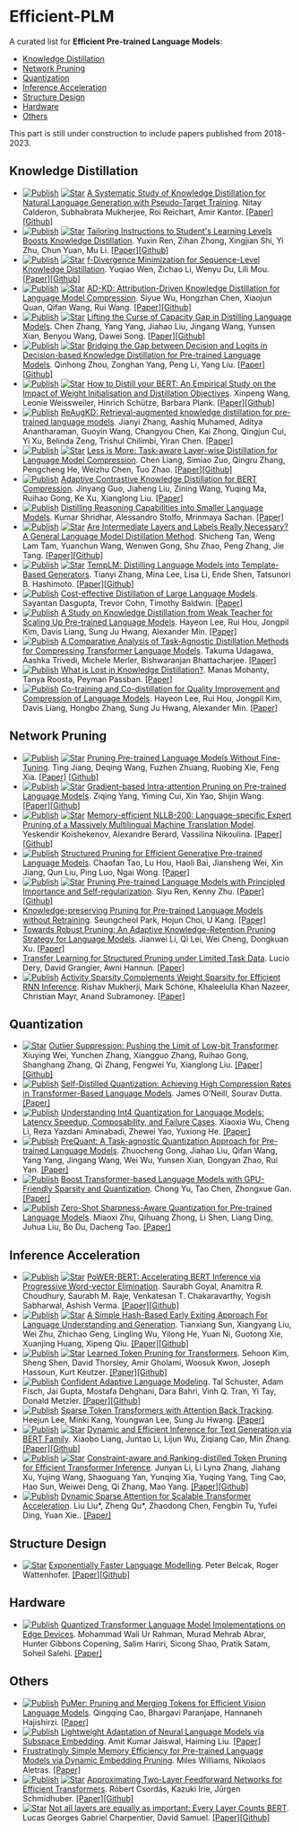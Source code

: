 # Efficient-PLM

A curated list for **Efficient Pre-trained Language Models**:
  - [Knowledge Distillation](#knowledge-distillation)
  - [Network Pruning](#network-pruning)
  - [Quantization](#quantization)
  - [Inference Acceleration](#inference-acceleration)
  - [Structure Design](#structure-design)
  - [Hardware](#hardware)
  - [Others](#others)

This part is still under construction to include papers published from 2018-2023.



## Knowledge Distillation
* [![Publish](https://img.shields.io/badge/Conference-ACL'23-blue)]() [![Star](https://img.shields.io/github/stars/nitaytech/KD4Gen.svg?style=social&label=Star)](https://github.com/nitaytech/KD4Gen) [A Systematic Study of Knowledge Distillation for Natural Language Generation with Pseudo-Target Training](https://arxiv.org/abs/2305.02031). Nitay Calderon, Subhabrata Mukherjee, Roi Reichart, Amir Kantor. [[Paper]](https://arxiv.org/abs/2305.02031)[[Github]](https://github.com/nitaytech/KD4Gen)
* [![Publish](https://img.shields.io/badge/Conference-ACL'23-blue)]() [![Star](https://img.shields.io/github/stars/twinkle0331/LGTM.svg?style=social&label=Star)](https://github.com/twinkle0331/LGTM) [Tailoring Instructions to Student's Learning Levels Boosts Knowledge Distillation](https://arxiv.org/abs/2305.09651). Yuxin Ren, Zihan Zhong, Xingjian Shi, Yi Zhu, Chun Yuan, Mu Li. [[Paper]](https://arxiv.org/abs/2305.09651)[[Github]](https://github.com/twinkle0331/LGTM)
* [![Publish](https://img.shields.io/badge/Conference-ACL'23-blue)]() [![Star](https://img.shields.io/github/stars/MANGA-UOFA/fdistill.svg?style=social&label=Star)](https://github.com/MANGA-UOFA/fdistill) [f-Divergence Minimization for Sequence-Level Knowledge Distillation](https://aclanthology.org/2023.acl-long.605/). Yuqiao Wen, Zichao Li, Wenyu Du, Lili Mou. [[Paper]](https://aclanthology.org/2023.acl-long.605/)[[Github]](https://github.com/MANGA-UOFA/fdistill)
* [![Publish](https://img.shields.io/badge/Conference-ACL'23-blue)]() [![Star](https://img.shields.io/github/stars/brucewsy/AD-KD.svg?style=social&label=Star)](https://github.com/brucewsy/AD-KD) [AD-KD: Attribution-Driven Knowledge Distillation for Language Model Compression](https://arxiv.org/abs/2305.10010). Siyue Wu, Hongzhan Chen, Xiaojun Quan, Qifan Wang, Rui Wang. [[Paper]](https://arxiv.org/abs/2305.10010)[[Github]](https://github.com/brucewsy/AD-KD)
* [![Publish](https://img.shields.io/badge/Conference-ACL'23-blue)]() [![Star](https://img.shields.io/github/stars/GeneZC/MiniMoE.svg?style=social&label=Star)](https://github.com/GeneZC/MiniMoE) [Lifting the Curse of Capacity Gap in Distilling Language Models](https://arxiv.org/abs/2305.12129). Chen Zhang, Yang Yang, Jiahao Liu, Jingang Wang, Yunsen Xian, Benyou Wang, Dawei Song. [[Paper]](https://arxiv.org/abs/2305.12129)[[Github]](https://github.com/GeneZC/MiniMoE)
* [![Publish](https://img.shields.io/badge/Conference-ACL'23-blue)]() [![Star](https://img.shields.io/github/stars/thunlp-mt/dbkd-plm.svg?style=social&label=Star)](https://github.com/thunlp-mt/dbkd-plm) [Bridging the Gap between Decision and Logits in Decision-based Knowledge Distillation for Pre-trained Language Models](https://arxiv.org/abs/2306.08909). Qinhong Zhou, Zonghan Yang, Peng Li, Yang Liu. [[Paper]](https://arxiv.org/abs/2306.08909)[[Github]](https://github.com/thunlp-mt/dbkd-plm)
* [![Publish](https://img.shields.io/badge/Conference-ACL'23-blue)]() [![Star](https://img.shields.io/github/stars/mainlp/How-to-distill-your-BERT.svg?style=social&label=Star)](https://github.com/mainlp/How-to-distill-your-BERT) [How to Distill your BERT: An Empirical Study on the Impact of Weight Initialisation and Distillation Objectives](https://arxiv.org/abs/2305.15032). Xinpeng Wang, Leonie Weissweiler, Hinrich Schütze, Barbara Plank. [[Paper]](https://arxiv.org/abs/2305.15032)[[Github]](https://github.com/mainlp/How-to-distill-your-BERT)
* [![Publish](https://img.shields.io/badge/Conference-ACL'23-blue)]() [ReAugKD: Retrieval-augmented knowledge distillation for pre-trained language models](https://www.amazon.science/publications/reaugkd-retrieval-augmented-knowledge-distillation-for-pre-trained-language-models). Jianyi Zhang, Aashiq Muhamed, Aditya Anantharaman, Guoyin Wang, Changyou Chen, Kai Zhong, Qingjun Cui, Yi Xu, Belinda Zeng, Trishul Chilimbi, Yiran Chen. [[Paper]](https://www.amazon.science/publications/reaugkd-retrieval-augmented-knowledge-distillation-for-pre-trained-language-models)
* [![Publish](https://img.shields.io/badge/Conference-ICML'23-blue)]() [![Star](https://img.shields.io/github/stars/cliang1453/task-aware-distillation.svg?style=social&label=Star)](https://github.com/cliang1453/task-aware-distillation) [Less is More: Task-aware Layer-wise Distillation for Language Model Compression](https://openreview.net/forum?id=B6J3ygdPJh). Chen Liang, Simiao Zuo, Qingru Zhang, Pengcheng He, Weizhu Chen, Tuo Zhao. [[Paper]](https://openreview.net/forum?id=B6J3ygdPJh)[[Github]](https://github.com/cliang1453/task-aware-distillation)
* [![Publish](https://img.shields.io/badge/Conference-ACL'23%20Findings-blue)]() [Adaptive Contrastive Knowledge Distillation for BERT Compression](https://aclanthology.org/2023.findings-acl.569/). Jinyang Guo, Jiaheng Liu, Zining Wang, Yuqing Ma, Ruihao Gong, Ke Xu, Xianglong Liu. [[Paper]](https://aclanthology.org/2023.findings-acl.569/)
* [![Publish](https://img.shields.io/badge/Conference-ACL'23%20Findings-blue)]() [Distilling Reasoning Capabilities into Smaller Language Models](https://arxiv.org/abs/2212.00193). Kumar Shridhar, Alessandro Stolfo, Mrinmaya Sachan. [[Paper]](https://arxiv.org/abs/2212.00193)
* [![Publish](https://img.shields.io/badge/Conference-ACL'23%20Findings-blue)]() [![Star](https://img.shields.io/github/stars/aitsc/glmkd.svg?style=social&label=Star)](https://github.com/aitsc/glmkd) [Are Intermediate Layers and Labels Really Necessary? A General Language Model Distillation Method](https://arxiv.org/abs/2306.06625). Shicheng Tan, Weng Lam Tam, Yuanchun Wang, Wenwen Gong, Shu Zhao, Peng Zhang, Jie Tang. [[Paper]](https://arxiv.org/abs/2306.06625)[[Github]](https://github.com/aitsc/glmkd)
* [![Publish](https://img.shields.io/badge/Conference-ACL'23%20Findings-blue)]() [![Star](https://img.shields.io/github/stars/tiiiger/templm.svg?style=social&label=Star)](https://github.com/tiiiger/templm) [TempLM: Distilling Language Models into Template-Based Generators](https://arxiv.org/abs/2205.11055). Tianyi Zhang, Mina Lee, Lisa Li, Ende Shen, Tatsunori B. Hashimoto. [[Paper]](https://arxiv.org/abs/2205.11055)[[Github]](https://github.com/tiiiger/templm)
* [![Publish](https://img.shields.io/badge/Conference-ACL'23%20Findings-blue)]() [Cost-effective Distillation of Large Language Models](https://aclanthology.org/2023.findings-acl.463/). Sayantan Dasgupta, Trevor Cohn, Timothy Baldwin. [[Paper]](https://aclanthology.org/2023.findings-acl.463/)
* [![Publish](https://img.shields.io/badge/Conference-ACL'23%20Findings-blue)]() [A Study on Knowledge Distillation from Weak Teacher for Scaling Up Pre-trained Language Models](https://arxiv.org/abs/2305.18239). Hayeon Lee, Rui Hou, Jongpil Kim, Davis Liang, Sung Ju Hwang, Alexander Min. [[Paper]](https://arxiv.org/abs/2305.18239)
* [![Publish](https://img.shields.io/badge/Conference-EMNLP'23%20Industry%20Track-blue)]() [A Comparative Analysis of Task-Agnostic Distillation Methods for Compressing Transformer Language Models](https://arxiv.org/abs/2310.08797). Takuma Udagawa, Aashka Trivedi, Michele Merler, Bishwaranjan Bhattacharjee. [[Paper]](https://arxiv.org/abs/2310.08797)
* [![Publish](https://img.shields.io/badge/Conference-NeurIPS'23%20ENLSP-blue)]() [What is Lost in Knowledge Distillation?](https://arxiv.org/abs/2311.04142). Manas Mohanty, Tanya Roosta, Peyman Passban. [[Paper]](https://arxiv.org/abs/2311.04142)
* [![Publish](https://img.shields.io/badge/Conference-EMNLP'23%20Findings-blue)]() [Co-training and Co-distillation for Quality Improvement and Compression of Language Models](https://arxiv.org/abs/2311.02849). Hayeon Lee, Rui Hou, Jongpil Kim, Davis Liang, Hongbo Zhang, Sung Ju Hwang, Alexander Min. [[Paper]](https://arxiv.org/abs/2311.02849)

## Network Pruning
* [![Publish](https://img.shields.io/badge/Conference-ACL'23-blue)]() [![Star](https://img.shields.io/github/stars/kongds/SMP.svg?style=social&label=Star)](https://github.com/allenai/kongds/SMP) [Pruning Pre-trained Language Models Without Fine-Tuning](https://aclanthology.org/2023.acl-long.35/). Ting Jiang, Deqing Wang, Fuzhen Zhuang, Ruobing Xie, Feng Xia. [[Paper]](https://aclanthology.org/2023.acl-long.35/) [[Github]](https://github.com/kongds/SMP) 
* [![Publish](https://img.shields.io/badge/Conference-ACL'23-blue)]() [![Star](https://img.shields.io/github/stars/airaria/GRAIN.svg?style=social&label=Star)](https://github.com/airaria/GRAIN) [Gradient-based Intra-attention Pruning on Pre-trained Language Models](https://arxiv.org/abs/2212.07634). Ziqing Yang, Yiming Cui, Xin Yao, Shijin Wang. [[Paper]](https://arxiv.org/abs/2212.07634)[[Github]](https://github.com/airaria/GRAIN)
* [![Publish](https://img.shields.io/badge/Conference-ACL'23-blue)]() [![Star](https://img.shields.io/github/stars/naver/nllb-pruning.svg?style=social&label=Star)](https://github.com/naver/nllb-pruning) [Memory-efficient NLLB-200: Language-specific Expert Pruning of a Massively Multilingual Machine Translation Model](https://arxiv.org/abs/2212.09811). Yeskendir Koishekenov, Alexandre Berard, Vassilina Nikoulina. [[Paper]](https://arxiv.org/abs/2212.09811)[[Github]](https://github.com/naver/nllb-pruning)
* [![Publish](https://img.shields.io/badge/Conference-ACL'23%20Findings-blue)]() [Structured Pruning for Efficient Generative Pre-trained Language Models](https://aclanthology.org/2023.findings-acl.692/). 
Chaofan Tao, Lu Hou, Haoli Bai, Jiansheng Wei, Xin Jiang, Qun Liu, Ping Luo, Ngai Wong. [[Paper]](https://aclanthology.org/2023.findings-acl.692/) 
* [![Publish](https://img.shields.io/badge/Conference-ACL'23%20Findings-blue)]() [![Star](https://img.shields.io/github/stars/DRSY/PINS.svg?style=social&label=Star)](https://github.com/DRSY/PINS) [Pruning Pre-trained Language Models with Principled Importance and Self-regularization](https://aclanthology.org/2023.findings-acl.573/). Siyu Ren, Kenny Zhu. [[Paper]](https://aclanthology.org/2023.findings-acl.573/)[[Github]](https://github.com/DRSY/PINS)
* [Knowledge-preserving Pruning for Pre-trained Language Models without Retraining](https://arxiv.org/abs/2308.03449). Seungcheol Park, Hojun Choi, U Kang. [[Paper]](https://arxiv.org/abs/2308.03449)
* [Towards Robust Pruning: An Adaptive Knowledge-Retention Pruning Strategy for Language Models](https://arxiv.org/abs/2310.13191). Jianwei Li, Qi Lei, Wei Cheng, Dongkuan Xu. [[Paper]](https://arxiv.org/abs/2310.13191)
* [Transfer Learning for Structured Pruning under Limited Task Data](https://arxiv.org/abs/2311.06382). Lucio Dery, David Grangier, Awni Hannun. [[Paper]](https://arxiv.org/abs/2311.06382)
* [![Publish](https://img.shields.io/badge/Conference-NeurIPS'23%20MLNCP-blue)]() [Activity Sparsity Complements Weight Sparsity for Efficient RNN Inference](https://arxiv.org/abs/2311.07625). Rishav Mukherji, Mark Schöne, Khaleelulla Khan Nazeer, Christian Mayr, Anand Subramoney. [[Paper]](https://arxiv.org/abs/2311.07625)

## Quantization
* [![Star](https://img.shields.io/github/stars/wimh966/outlier_suppression.svg?style=social&label=Star)](https://github.com/wimh966/outlier_suppression) [Outlier Suppression: Pushing the Limit of Low-bit Transformer](https://arxiv.org/abs/2209.13325). Xiuying Wei, Yunchen Zhang, Xiangguo Zhang, Ruihao Gong, Shanghang Zhang, Qi Zhang, Fengwei Yu, Xianglong Liu. [[Paper]](https://arxiv.org/abs/2209.13325)[[Github]](https://github.com/wimh966/outlier_suppression)
* [![Publish](https://img.shields.io/badge/Conference-ACL'23-blue)]() [Self-Distilled Quantization: Achieving High Compression Rates in Transformer-Based Language Models](https://aclanthology.org/2023.acl-short.114/). James O’Neill, Sourav Dutta. [[Paper]](https://aclanthology.org/2023.acl-short.114/)
* [![Publish](https://img.shields.io/badge/Conference-ICML'23-blue)]() [Understanding Int4 Quantization for Language Models: Latency Speedup, Composability, and Failure Cases](https://openreview.net/forum?id=q1WGm3hItW). Xiaoxia Wu, Cheng Li, Reza Yazdani Aminabadi, Zhewei Yao, Yuxiong He. [[Paper]](https://openreview.net/forum?id=q1WGm3hItW)
* [![Publish](https://img.shields.io/badge/Conference-ACL'23%20Findings-blue)]() [PreQuant: A Task-agnostic Quantization Approach for Pre-trained Language Models](https://arxiv.org/abs/2306.00014). Zhuocheng Gong, Jiahao Liu, Qifan Wang, Yang Yang, Jingang Wang, Wei Wu, Yunsen Xian, Dongyan Zhao, Rui Yan. [[Paper]](https://arxiv.org/abs/2306.00014)
* [![Publish](https://img.shields.io/badge/Conference-ACL'23%20Findings-blue)]() [Boost Transformer-based Language Models with GPU-Friendly Sparsity and Quantization](https://aclanthology.org/2023.findings-acl.15.pdf). Chong Yu, Tao Chen, Zhongxue Gan. [[Paper]](https://aclanthology.org/2023.findings-acl.15.pdf)
* [![Publish](https://img.shields.io/badge/Conference-EMNLP'23-blue)]() [Zero-Shot Sharpness-Aware Quantization for Pre-trained Language Models](https://arxiv.org/abs/2310.13315). Miaoxi Zhu, Qihuang Zhong, Li Shen, Liang Ding, Juhua Liu, Bo Du, Dacheng Tao. [[Paper]](https://arxiv.org/abs/2310.13315)

## Inference Acceleration
* [![Publish](https://img.shields.io/badge/Conference-ICML'20-blue)]() [![Star](https://img.shields.io/github/stars/IBM/PoWER-BERT.svg?style=social&label=Star)](https://github.com/IBM/PoWER-BERT) [PoWER-BERT: Accelerating BERT Inference via Progressive Word-vector Elimination](https://arxiv.org/abs/2001.08950). Saurabh Goyal, Anamitra R. Choudhury, Saurabh M. Raje, Venkatesan T. Chakaravarthy, Yogish Sabharwal, Ashish Verma. [[Paper]](https://arxiv.org/abs/2001.08950)[[Github]](https://github.com/IBM/PoWER-BERT)
* [![Publish](https://img.shields.io/badge/Conference-ACL'22%20Findings-blue)]() [![Star](https://img.shields.io/github/stars/txsun1997/HashEE.svg?style=social&label=Star)](https://github.com/txsun1997/HashEE) [A Simple Hash-Based Early Exiting Approach For Language Understanding and Generation](https://arxiv.org/abs/2203.01670). Tianxiang Sun, Xiangyang Liu, Wei Zhu, Zhichao Geng, Lingling Wu, Yilong He, Yuan Ni, Guotong Xie, Xuanjing Huang, Xipeng Qiu. [[Paper]](https://arxiv.org/abs/2203.01670)[[Github]](https://github.com/txsun1997/HashEE)
* [![Publish](https://img.shields.io/badge/Conference-KDD'22-blue)]() [![Star](https://img.shields.io/github/stars/kssteven418/LTP.svg?style=social&label=Star)](https://github.com/kssteven418/LTP) [Learned Token Pruning for Transformers](https://arxiv.org/abs/2107.00910). Sehoon Kim, Sheng Shen, David Thorsley, Amir Gholami, Woosuk Kwon, Joseph Hassoun, Kurt Keutzer. [[Paper]](https://arxiv.org/abs/2107.00910)[[Github]](https://github.com/kssteven418/LTP)
* [![Publish](https://img.shields.io/badge/Conference-NeurIPS'22%20Oral-blue)]() [Confident Adaptive Language Modeling](https://arxiv.org/abs/2207.07061). Tal Schuster, Adam Fisch, Jai Gupta, Mostafa Dehghani, Dara Bahri, Vinh Q. Tran, Yi Tay, Donald Metzler. [[Paper]](https://arxiv.org/abs/2207.07061)[[Github]](https://github.com/google-research/t5x/tree/main/t5x/contrib/calm)
* [![Publish](https://img.shields.io/badge/Conference-ICLR'23-blue)]() [Sparse Token Transformers with Attention Back Tracking](https://openreview.net/pdf?id=VV0hSE8AxCw). Heejun Lee, Minki Kang, Youngwan Lee, Sung Ju Hwang. [[Paper]](https://openreview.net/pdf?id=VV0hSE8AxCw)
* [![Publish](https://img.shields.io/badge/Conference-ACL'23-blue)]() [![Star](https://img.shields.io/github/stars/dropreg/DEER.svg?style=social&label=Star)](https://github.com/dropreg/DEER) [Dynamic and Efficient Inference for Text Generation via BERT Family](https://aclanthology.org/2023.acl-long.162/). Xiaobo Liang, Juntao Li, Lijun Wu, Ziqiang Cao, Min Zhang. [[Paper]](https://aclanthology.org/2023.acl-long.162/)[[Github]](https://github.com/dropreg/DEER)
* [![Publish](https://img.shields.io/badge/Conference-KDD'23-blue)]() [![Star](https://img.shields.io/github/stars/microsoft/Moonlit.svg?style=social&label=Star)](https://github.com/microsoft/Moonlit) [Constraint-aware and Ranking-distilled Token Pruning for Efficient Transformer Inference](https://arxiv.org/abs/2306.14393). Junyan Li, Li Lyna Zhang, Jiahang Xu, Yujing Wang, Shaoguang Yan, Yunqing Xia, Yuqing Yang, Ting Cao, Hao Sun, Weiwei Deng, Qi Zhang, Mao Yang. [[Paper]](https://arxiv.org/abs/2306.14393)[[Github]](https://github.com/microsoft/Moonlit)
* [![Publish](https://img.shields.io/badge/IEEE-TC'22-blue)]() [Dynamic Sparse Attention for Scalable Transformer Acceleration](https://ieeexplore.ieee.org/document/9896137). Liu Liu*, Zheng Qu*, Zhaodong Chen, Fengbin Tu, Yufei Ding, Yuan Xie.. [[Paper]](https://ieeexplore.ieee.org/document/9896137)

## Structure Design
* [![Star](https://img.shields.io/github/stars/pbelcak/UltraFastBERT.svg?style=social&label=Star)](https://github.com/pbelcak/UltraFastBERT) [Exponentially Faster Language Modelling](https://arxiv.org/abs/2311.10770). Peter Belcak, Roger Wattenhofer. [[Paper]](https://arxiv.org/abs/2311.10770)[[Github]](https://github.com/pbelcak/UltraFastBERT)

## Hardware
* [![Publish](https://img.shields.io/badge/Conference-ICMLA'23-blue)]() [Quantized Transformer Language Model Implementations on Edge Devices](https://arxiv.org/abs/2310.03971). Mohammad Wali Ur Rahman, Murad Mehrab Abrar, Hunter Gibbons Copening, Salim Hariri, Sicong Shao, Pratik Satam, Soheil Salehi. [[Paper]](https://arxiv.org/abs/2310.03971)

## Others
* [![Publish](https://img.shields.io/badge/Conference-ACL'23-blue)]() [PuMer: Pruning and Merging Tokens for Efficient Vision Language Models](https://arxiv.org/abs/2305.17530). Qingqing Cao, Bhargavi Paranjape, Hannaneh Hajishirzi. [[Paper]](https://arxiv.org/abs/2305.17530)
* [![Publish](https://img.shields.io/badge/Conference-CIKM%20short-blue)]() [Lightweight Adaptation of Neural Language Models via Subspace Embedding](https://arxiv.org/abs/2308.08688). Amit Kumar Jaiswal, Haiming Liu. [[Paper]](https://arxiv.org/abs/2308.08688)
* [Frustratingly Simple Memory Efficiency for Pre-trained Language Models via Dynamic Embedding Pruning](https://arxiv.org/abs/2309.08708). Miles Williams, Nikolaos Aletras. [[Paper]](https://arxiv.org/abs/2309.08708)
* [![Publish](https://img.shields.io/badge/Conference-EMNLP'23%20Findings-blue)]() [![Star](https://img.shields.io/github/stars/robertcsordas/moe.svg?style=social&label=Star)](https://github.com/robertcsordas/moe) [Approximating Two-Layer Feedforward Networks for Efficient Transformers](https://arxiv.org/abs/2310.10837). Róbert Csordás, Kazuki Irie, Jürgen Schmidhuber. [[Paper]](https://arxiv.org/abs/2310.10837)[[Github]](https://github.com/robertcsordas/moe)
* [![Star](https://img.shields.io/github/stars/ltgoslo/elc-bert.svg?style=social&label=Star)](https://github.com/ltgoslo/elc-bert) [Not all layers are equally as important: Every Layer Counts BERT](https://arxiv.org/abs/2311.02265). Lucas Georges Gabriel Charpentier, David Samuel. [[Paper]](https://arxiv.org/abs/2311.02265)[[Github]](https://github.com/ltgoslo/elc-bert)